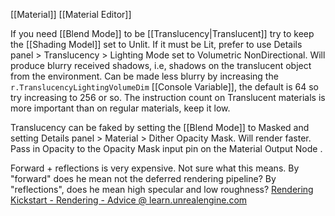 [[Material]]
[[Material Editor]]

If you need [[Blend Mode]] to be [[Translucency|Translucent]] try to keep the [[Shading Model]] set to Unlit.
If it must be Lit, prefer to use Details panel > Translucency > Lighting Mode set to Volumetric NonDirectional.
Will produce blurry received shadows, i.e, shadows on the translucent object from the environment.
Can be made less blurry by increasing the `r.TranslucencyLightingVolumeDim` [[Console Variable]], the default is 64 so try increasing to 256 or so.
The instruction count on Translucent materials is more important than on regular materials, keep it low.

Translucency can be faked by setting the [[Blend Mode]] to Masked and setting Details panel > Material > Dither Opacity Mask.
Will render faster.
Pass in Opacity to the Opacity Mask input pin on the Material Output Node .

Forward + reflections is very expensive.
Not sure what this means.
By "forward" does he mean not the deferred rendering pipeline?
By "reflections", does he mean high specular and low roughness?
[Rendering Kickstart - Rendering - Advice @ learn.unrealengine.com](https://learn.unrealengine.com/course/3537481/module/6853946)
